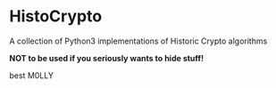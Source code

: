 # HistoCrypto

A collection of Python3 implementations of Historic Crypto algorithms

**NOT to be used if you seriously wants to hide stuff!**

best M0LLY